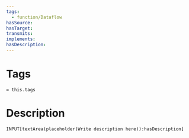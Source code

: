 ```yaml
---
tags:
  - function/Dataflow
hasSource:
hasTarget:
transmits:
implements:
hasDescription:
---
```

# Tags
`= this.tags`

# Description
```meta-bind
INPUT[textArea(placeholder(Write description here)):hasDescription]
```